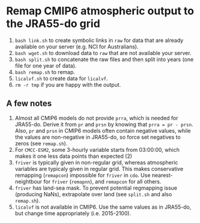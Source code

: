 # Remap CMIP6 atmospheric output to the JRA55-do grid

1. `bash link.sh` to create symbolic links in `raw` for data that are already available on your server (e.g. NCI for Australians).
1. `bash wget.sh` to download data to `raw` that are not available your server.
1. `bash split.sh` to concatenate the raw files and then split into years (one file for one year of data).
1. `bash remap.sh` to remap.
1. `licalvf.sh` to create data for `licalvf`.
1. `rm -r tmp` if you are happy with the output.

## A few notes
1. Almost all CMIP6 models do not provide `prra`, which is needed for JRA55-do. Derive it from `pr` and `prsn` by knowing that `prra = pr - prsn`. Also, `pr` and `prsn` in CMIP6 models often contain negative values, while the values are non-negative in JRA55-do, so force set negatives to zeros (see `remap.sh`).
1. For `CMCC-ESM2`, some 3-hourly variable starts from 03:00:00, which makes it one less data points than expected (2)
1. `friver` is typically given in non-regular grid, whereas atmospheric variables are typicaly given in regular grid. This makes conservative remapping (`remapcon`) impossible for `friver` in `cdo`. Use nearest-neightbour for `friver` (`remapnn`), and `remapcon` for all others.
1. `friver` has land-sea mask. To prevent potential regmapping issue (producing NaNs), extrapolate over land (see `split.sh` and also `remap.sh`). 
1. `licalvf` is not available in CMIP6. Use the same values as in JRA55-do, but change time appropriately (i.e. 2015-2100).